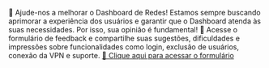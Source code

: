 📢 Ajude-nos a melhorar o Dashboard de Redes! 
Estamos sempre buscando aprimorar a experiência dos usuários e 
garantir que o Dashboard atenda às suas necessidades. Por isso,
sua opinião é fundamental! 
🔗 Acesse o formulário de feedback e compartilhe suas sugestões,
dificuldades e impressões sobre funcionalidades como login, 
exclusão de usuários, conexão da VPN e suporte.
[🔗 Clique aqui para acessar o formulário](https://seu-link-aqui.com)
